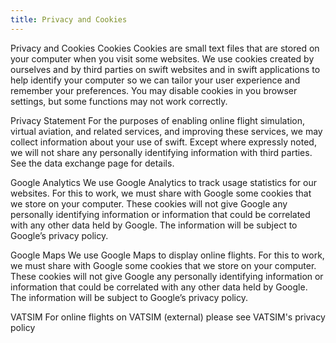 ```yaml
---
title: Privacy and Cookies
---
```


Privacy and Cookies
Cookies
Cookies are small text files that are stored on your computer when you visit some websites. We use cookies created by ourselves and by third parties on swift websites and in swift applications to help identify your computer so we can tailor your user experience and remember your preferences. You may disable cookies in you browser settings, but some functions may not work correctly.

Privacy Statement
For the purposes of enabling online flight simulation, virtual aviation, and related services, and improving these services, we may collect information about your use of swift. Except where expressly noted, we will not share any personally identifying information with third parties. See the data exchange page for details.

Google Analytics
We use Google Analytics to track usage statistics for our websites. For this to work, we must share with Google some cookies that we store on your computer. These cookies will not give Google any personally identifying information or information that could be correlated with any other data held by Google. The information will be subject to Google’s privacy policy.

Google Maps
We use Google Maps to display online flights. For this to work, we must share with Google some cookies that we store on your computer. These cookies will not give Google any personally identifying information or information that could be correlated with any other data held by Google. The information will be subject to Google’s privacy policy.

VATSIM
For online flights on VATSIM (external) please see VATSIM's privacy policy